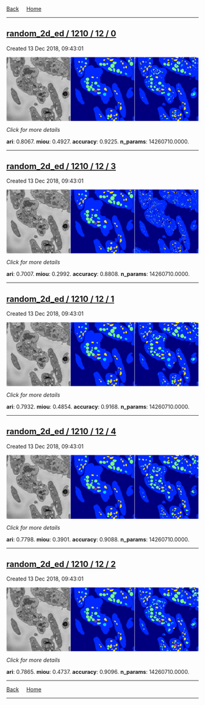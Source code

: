 
[Back](..)&nbsp;&nbsp;&nbsp;&nbsp;&nbsp;[Home](https://leapmanlab.github.io/snapshots)

---

<div class="summary"><a href="0"><h2>random_2d_ed / 1210 / 12 / 0</h2></a><p>Created 13 Dec 2018, 09:43:01
</p><a href="0"><img src="0/media/summary.png" align="center"></a><p>
<i>Click for more details</i>
</p></div>

**ari**: 0.8067. **miou**: 0.4927. **accuracy**: 0.9225. **n_params**: 14260710.0000. 

---

<div class="summary"><a href="3"><h2>random_2d_ed / 1210 / 12 / 3</h2></a><p>Created 13 Dec 2018, 09:43:01
</p><a href="3"><img src="3/media/summary.png" align="center"></a><p>
<i>Click for more details</i>
</p></div>

**ari**: 0.7007. **miou**: 0.2992. **accuracy**: 0.8808. **n_params**: 14260710.0000. 

---

<div class="summary"><a href="1"><h2>random_2d_ed / 1210 / 12 / 1</h2></a><p>Created 13 Dec 2018, 09:43:01
</p><a href="1"><img src="1/media/summary.png" align="center"></a><p>
<i>Click for more details</i>
</p></div>

**ari**: 0.7932. **miou**: 0.4854. **accuracy**: 0.9168. **n_params**: 14260710.0000. 

---

<div class="summary"><a href="4"><h2>random_2d_ed / 1210 / 12 / 4</h2></a><p>Created 13 Dec 2018, 09:43:01
</p><a href="4"><img src="4/media/summary.png" align="center"></a><p>
<i>Click for more details</i>
</p></div>

**ari**: 0.7798. **miou**: 0.3901. **accuracy**: 0.9088. **n_params**: 14260710.0000. 

---

<div class="summary"><a href="2"><h2>random_2d_ed / 1210 / 12 / 2</h2></a><p>Created 13 Dec 2018, 09:43:01
</p><a href="2"><img src="2/media/summary.png" align="center"></a><p>
<i>Click for more details</i>
</p></div>

**ari**: 0.7865. **miou**: 0.4737. **accuracy**: 0.9096. **n_params**: 14260710.0000. 

---

[Back](..)&nbsp;&nbsp;&nbsp;&nbsp;&nbsp;[Home](https://leapmanlab.github.io/snapshots)

---
